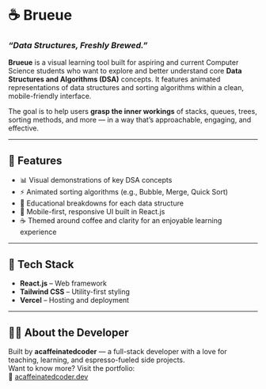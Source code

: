 # ☕ Brueue

### _“Data Structures, Freshly Brewed.”_

**Brueue** is a visual learning tool built for aspiring and current Computer Science students who want to explore and better understand core **Data Structures and Algorithms (DSA)** concepts. It features animated representations of data structures and sorting algorithms within a clean, mobile-friendly interface.

The goal is to help users **grasp the inner workings** of stacks, queues, trees, sorting methods, and more — in a way that’s approachable, engaging, and effective.

---

## 🎯 Features

- 📊 Visual demonstrations of key DSA concepts  
- ⚡ Animated sorting algorithms (e.g., Bubble, Merge, Quick Sort)  
- 🧠 Educational breakdowns for each data structure  
- 📱 Mobile-first, responsive UI built in React.js  
- ☕ Themed around coffee and clarity for an enjoyable learning experience

---

## 🚀 Tech Stack

- **React.js** – Web framework  
- **Tailwind CSS** – Utility-first styling  
- **Vercel** – Hosting and deployment

---

## 🙋‍♂️ About the Developer

Built by **acaffeinatedcoder** — a full-stack developer with a love for teaching, learning, and espresso-fueled side projects.  
Want to know more? Visit the portfolio:  
🔗 [acaffeinatedcoder.dev](https://caffeinated-site.vercel.app/)

